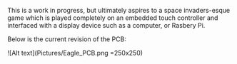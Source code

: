 This is a work in progress, but ultimately aspires to a space invaders-esque game which is played completely on an embedded touch controller and interfaced with a display device such as a computer, or Rasbery Pi.

Below is the current revision of the PCB:

![Alt text](Pictures/Eagle_PCB.png =250x250)
